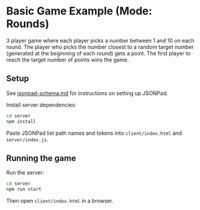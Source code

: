# Basic Game Example (Mode: Rounds)

3 player game where each player picks a number between 1 and 10 on each round. The player who picks the number closest to a random target number (generated at the beginning of each round) gets a point. The first player to reach the target number of points wins the game.

## Setup

See [jsonpad-schema.md](../jsonpad-schema.md) for instructions on setting up JSONPad.

Install server dependencies:

```bash
cd server
npm install
```

Paste JSONPad list path names and tokens into `client/index.html` and `server/index.js`.

## Running the game

Run the server:

```bash
cd server
npm run start
```

Then open `client/index.html` in a browser.
